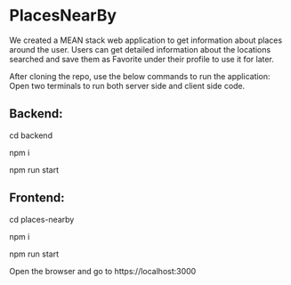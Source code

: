 # PlacesNearBy

We created a MEAN stack web application to get information about places around the user. Users can get detailed information about the locations searched and save them as Favorite under their profile to use it for later.

After cloning the repo, use the below commands to run the application:
Open two terminals to run both server side and client side code.

## Backend:
cd backend

npm i

npm run start


## Frontend:
cd places-nearby

npm i

npm run start


Open the browser and go to https://localhost:3000
